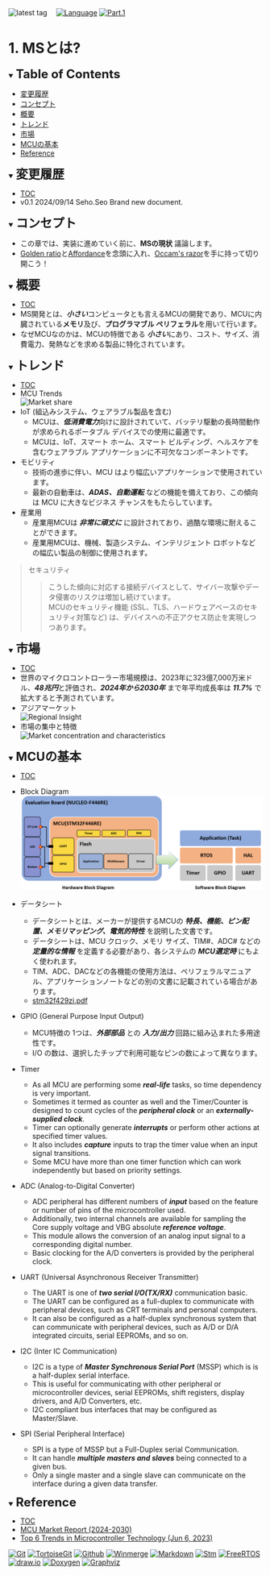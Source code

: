 ![latest tag](https://img.shields.io/github/v/tag/gtuja/CSC_MS.svg?color=brightgreen)
　[![Language](https://img.shields.io/badge/%E8%A8%80%E8%AA%9E-English-brightgreen)](https://github.com/gtuja/CSC_MS/blob/main/Part1/1.What%20is%20MS_en.md)
[![Part.1](https://img.shields.io/badge/Part.1-2.%E7%99%BE%E8%80%83%E3%81%AF%E4%B8%80%E8%A1%8C%E3%81%AB%E5%A6%82%E3%81%8B%E3%81%9A-brightgreen)](https://github.com/gtuja/CSC_MS/blob/main/Part1/2.Hello%20MCU.md)

# 1. MSとは?

<div id="toc"></div>
<details open>
<summary><font size="5"><b>Table of Contents</b></font></summary>

- [変更履歴](#history)
- [コンセプト](#Concept)
- [概要](#Overview)
- [トレンド](#Trends)
- [市場](#Market)
- [MCUの基本](#Basic_Features)
- [Reference](#Reference)

</details>

<div id="history"></div>
<details open>
<summary><font size="5"><b>変更履歴</b></font></summary> 

- [TOC](#toc)<br>
- v0.1 2024/09/14 Seho.Seo Brand new document.

</details>

<div id="Concept"></div>
<details open>
<summary><font size="5"><b>コンセプト</b></font></summary>

- この章では、実装に進めていく前に、**MSの現状** 議論します。
- [Golden ratio](https://en.m.wikipedia.org/wiki/Golden_ratio)と[Affordance](https://en.m.wikipedia.org/wiki/Affordance)を念頭に入れ、[Occam's razor](https://en.m.wikipedia.org/wiki/Occam%27s_razor)を手に持って切り開こう！

</details>

<div id="Overview"></div>
<details open>
<summary><font size="5"><b>概要</b></font></summary>

- [TOC](#toc)<br>
- MS開発とは、***小さい***コンピュータとも言えるMCUの開発であり、MCUに内臓されている**メモリ**及び、**プログラマブル ペリフェラル**を用いて行います。
- なぜMCUなのかは、MCUの特徴である ***小さい***にあり、コスト、サイズ、消費電力、発熱などを求める製品に特化されています。

</details>

<div id="Trends"></div>
<details open>
<summary><font size="5"><b>トレンド</b></font></summary>

- [TOC](#toc)<br>
- MCU Trends<br>
![Market share](https://www.grandviewresearch.com/static/img/research/global-microcontroller-market.png)
- IoT (組込みシステム、ウェアラブル製品を含む)
  - MCUは、***低消費電力***向けに設計されていて、バッテリ駆動の長時間動作が求められるポータブル デバイスでの使用に最適です。
  - MCUは、IoT、スマート ホーム、スマート ビルディング、ヘルスケアを含むウェアラブル アプリケーションに不可欠なコンポーネントです。
- モビリティ
  - 技術の進歩に伴い、MCU はより幅広いアプリケーションで使用されています。
  - 最新の自動車は、***ADAS、自動運転*** などの機能を備えており、この傾向は MCU に大きなビジネス チャンスをもたらしています。
- 産業用
  - 産業用MCUは ***非常に頑丈に*** に設計されており、過酷な環境に耐えることができます。
  - 産業用MCUは、機械、製造システム、インテリジェント ロボットなどの幅広い製品の制御に使用されます。

> セキュリティ
  >> こうした傾向に対応する接続​​デバイスとして、サイバー攻撃やデータ侵害のリスクは増加し続けています。<br>
  >> MCUのセキュリティ機能 (SSL、TLS、ハードウェアベースのセキュリティ対策など) は、デバイスへの不正アクセス防止を実現しつつあります。<br>

</details>

<div id="Market"></div>
<details open>
<summary><font size="5"><b>市場</b></font></summary>

- [TOC](#toc)<br>
- 世界のマイクロコントローラー市場規模は、2023年に323億7,000万米ドル、***48兆円***と評価され、***2024年から2030年*** まで年平均成長率は ***11.7%*** で拡大すると予測されています。
- アジアマーケット<br>
![Regional Insight](https://www.grandviewresearch.com/static/img/research/microcontroller-market-trends-by-region.png)
- 市場の集中と特徴<br>
![Market concentration and characteristics](https://www.grandviewresearch.com/static/img/research/microcontroller-market-concentration-characteristics.png)

</details>

<div id="Basic_Features"></div>
<details open>
<summary><font size="5"><b>MCUの基本</b></font></summary>

- [TOC](#toc)<br>
- Block Diagram<br>
 ![Block Diagram](https://github.com/gtuja/CSC_MS/blob/main/Resources/Part1/Part1_hardware_software_block_diagram.png)

- データシート
  - データシートとは、メーカーが提供するMCUの ***特長、機能、ピン配置、メモリマッピング、電気的特性*** を説明した文書です。
  - データシートは、MCU クロック、メモリ サイズ、TIM#、ADC# などの ***定量的な情報*** を定義する必要があり、各システムの ***MCU選定時*** にもよく使われます。  
  - TIM、ADC、DACなどの各機能の使用方法は、ペリフェラルマニュアル、アプリケーションノートなどの別の文書に記載されている場合があります。
  - [stm32f429zi.pdf](https://github.com/gtuja/CSC_MS/blob/main/Resources/Part1/Part1_stm32f429zi.pdf)

- GPIO (General Purpose Input Output)
  - MCU特徴の 1つは、***外部部品*** との ***入力/出力*** 回路に組み込まれた多用途性です。
  - I/O の数は、選択したチップで利用可能なピンの数によって異なります。

- Timer 
  - As all MCU are performing some ***real-life*** tasks, so time dependency is very important.
  - Sometimes it termed as counter as well and the Timer/Counter is designed to count cycles of the ***peripheral clock*** or an ***externally-supplied clock***.
  - Timer can optionally generate ***interrupts*** or perform other actions at specified timer values.
  - It also includes ***capture*** inputs to trap the timer value when an input signal transitions.
  - Some MCU have more than one timer function which can work independently but based on priority settings.

- ADC (Analog-to-Digital Converter)
  - ADC peripheral has different numbers of ***input*** based on the feature or number of pins of the microcontroller used.
  - Additionally, two internal channels are available for sampling the Core supply voltage and VBG absolute ***reference voltage***.
  - This module allows the conversion of an analog input signal to a corresponding digital number.
  - Basic clocking for the A/D converters is provided by the peripheral clock.

- UART (Universal Asynchronous Receiver Transmitter)
  - The UART is one of ***two serial I/O(TX/RX)*** communication basic.
  - The UART can be configured as a full-duplex to communicate with peripheral devices, such as CRT terminals and personal computers.
  - It can also be configured as a half-duplex synchronous system that can communicate with peripheral devices, such as A/D or D/A integrated circuits, serial EEPROMs, and so on.

- I2C (Inter IC Communication)
  - I2C is a type of ***Master Synchronous Serial Port*** (MSSP) which is is a half-duplex serial interface.
  - This is useful for communicating with other peripheral or microcontroller devices, serial EEPROMs, shift registers, display drivers, and A/D Converters, etc.
  - I2C compliant bus interfaces that may be configured as Master/Slave.

- SPI (Serial Peripheral Interface)
  - SPI is a type of MSSP but a Full-Duplex serial Communication.
  - It can handle ***multiple masters and slaves*** being connected to a given bus.
  - Only a single master and a single slave can communicate on the interface during a given data transfer.

</details>


<div id="Reference"></div>
<details open>
<summary><font size="5"><b>Reference</b></font></summary>

- [TOC](#toc)<br>
- [MCU Market Report (2024-2030)](https://www.grandviewresearch.com/industry-analysis/microcontroller-market)
- [Top 6 Trends in Microcontroller Technology (Jun 6, 2023)](https://octopart.com/pulse/p/top-6-trends-microcontroller-technology)

[![Git](https://img.shields.io/badge/Git-brightgreen?style=flat&logo=Git&logoColor=%23F05032&labelColor=white)](https://git-scm.com/)
[![TortoiseGit](https://img.shields.io/badge/TortoiseGit-brightgreen?style=flat)](https://tortoisegit.org/)
[![Github](https://img.shields.io/badge/Github-brightgreen?style=flat&logo=github&logoColor=%23181717&labelColor=white)](https://github.com/)
[![Winmerge](https://img.shields.io/badge/Winmerge-brightgreen?style=flat
)](https://winmerge.org/)
[![Markdown](https://img.shields.io/badge/Markdown-brightgreen?style=flat&logo=markdown&logoColor=%23000000&labelColor=white)](https://daringfireball.net/projects/markdown/)
[![Stm](https://img.shields.io/badge/Stm-brightgreen?style=flat&logo=stmicroelectronics&logoColor=%2303234B&labelColor=white)](https://www.st.com/en/development-tools/stm32cubeide.html)
[![FreeRTOS](https://img.shields.io/badge/FreeRTOS-brightgreen?style=flat)](https://www.freertos.org/)
[![draw.io](https://img.shields.io/badge/Drawio-brightgreen?style=flat&logo=diagramsdotnet&logoColor=%23F08705&labelColor=white)](https://app.diagrams.net/)
[![Doxygen](https://img.shields.io/badge/Doxygen-brightgreen?style=flat)](https://www.doxygen.nl/)
[![Graphviz](https://img.shields.io/badge/Graphviz-brightgreen?style=flat)](https://graphviz.org/)

</details>
